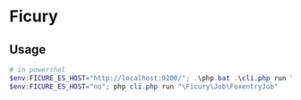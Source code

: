 Ficury
======

Usage
-----
~~~powershell
# in powershel
$env:FICURE_ES_HOST="http://localhost:9200/"; .\php.bat .\cli.php run "\Ficury\Job\FoxentryJob"
$env:FICURE_ES_HOST="no"; php cli.php run "\Ficury\Job\FoxentryJob"
~~~